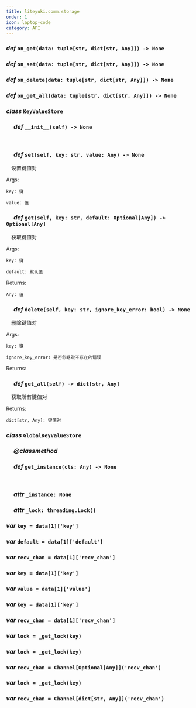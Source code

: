 ```yaml
---
title: liteyuki.comm.storage
order: 1
icon: laptop-code
category: API
---
```


### ***def*** `on_get(data: tuple[str, dict[str, Any]]) -> None`



### ***def*** `on_set(data: tuple[str, dict[str, Any]]) -> None`



### ***def*** `on_delete(data: tuple[str, dict[str, Any]]) -> None`



### ***def*** `on_get_all(data: tuple[str, dict[str, Any]]) -> None`



### ***class*** `KeyValueStore`



### &emsp; ***def*** `__init__(self) -> None`

&emsp;

### &emsp; ***def*** `set(self, key: str, value: Any) -> None`

&emsp;设置键值对

Args:

    key: 键

    value: 值

### &emsp; ***def*** `get(self, key: str, default: Optional[Any]) -> Optional[Any]`

&emsp;获取键值对

Args:

    key: 键

    default: 默认值



Returns:

    Any: 值

### &emsp; ***def*** `delete(self, key: str, ignore_key_error: bool) -> None`

&emsp;删除键值对

Args:

    key: 键

    ignore_key_error: 是否忽略键不存在的错误



Returns:

### &emsp; ***def*** `get_all(self) -> dict[str, Any]`

&emsp;获取所有键值对

Returns:

    dict[str, Any]: 键值对

### ***class*** `GlobalKeyValueStore`



### &emsp; ***@classmethod***
### &emsp; ***def*** `get_instance(cls: Any) -> None`

&emsp;

### &emsp; ***attr*** `_instance: None`

### &emsp; ***attr*** `_lock: threading.Lock()`

### ***var*** `key = data[1]['key']`



### ***var*** `default = data[1]['default']`



### ***var*** `recv_chan = data[1]['recv_chan']`



### ***var*** `key = data[1]['key']`



### ***var*** `value = data[1]['value']`



### ***var*** `key = data[1]['key']`



### ***var*** `recv_chan = data[1]['recv_chan']`



### ***var*** `lock = _get_lock(key)`



### ***var*** `lock = _get_lock(key)`



### ***var*** `recv_chan = Channel[Optional[Any]]('recv_chan')`



### ***var*** `lock = _get_lock(key)`



### ***var*** `recv_chan = Channel[dict[str, Any]]('recv_chan')`



